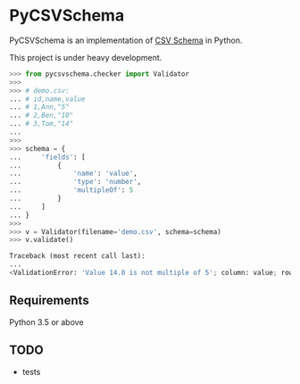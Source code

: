 # PyCSVSchema

PyCSVSchema is an implementation of [CSV Schema](https://github.com/csvschema/csvschema) in Python.

This project is under heavy development.

```python
>>> from pycsvschema.checker import Validator
>>> 
>>> # demo.csv:
... # id,name,value
... # 1,Ann,"5"
... # 2,Ben,"10"
... # 3,Tom,"14"
... 
>>> 
>>> schema = {
...     'fields': [
...         {
...             'name': 'value',
...             'type': 'number',
...             'multipleOf': 5
...         }
...     ]
... }
>>> 
>>> v = Validator(filename='demo.csv', schema=schema)
>>> v.validate()

Traceback (most recent call last):
...
<ValidationError: 'Value 14.0 is not multiple of 5'; column: value; row: 3>
```

## Requirements

Python 3.5 or above


## TODO
* tests